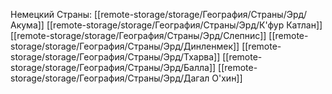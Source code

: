 Немецкий
Страны:
[[remote-storage/storage/География/Страны/Эрд/Акума]]
[[remote-storage/storage/География/Страны/Эрд/К'фур Катлан]]
[[remote-storage/storage/География/Страны/Эрд/Слепнис]]
[[remote-storage/storage/География/Страны/Эрд/Динленмек]]
[[remote-storage/storage/География/Страны/Эрд/Тхарва]]
[[remote-storage/storage/География/Страны/Эрд/Балла]]
[[remote-storage/storage/География/Страны/Эрд/Дагал О'хин]]

